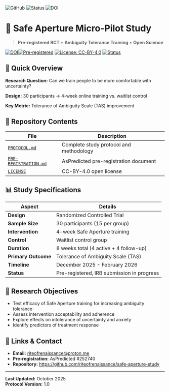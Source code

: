 ![GitHub](https://img.shields.io/badge/Research-Active-brightgreen)
![Status](https://img.shields.io/badge/Status-Recruiting_Co--PI-orange)
![DOI](https://zenodo.org/badge/DOI/10.5281/zenodo.17396753.svg)

# 🔬 Safe Aperture Micro-Pilot Study

> **Pre-registered RCT** • **Ambiguity Tolerance Training** • **Open Science**


[![DOI](https://zenodo.org/badge/1079557237.svg)](https://doi.org/10.5281/zenodo.17396753)[![Pre-registered](https://img.shields.io/badge/Pre--registered-AsPredicted%20%23252740-blue)](https://aspredicted.org/252740)
[![License: CC-BY-4.0](https://img.shields.io/badge/License-CC--BY--4.0-green)](LICENSE)
[![Status](https://img.shields.io/badge/Status-IRB%20Submission-orange)](https://github.com/riteofrenaissance/safe-aperture-study)

## 🎯 Quick Overview

**Research Question:** Can we train people to be more comfortable with uncertainty?

**Design:** 30 participants → 4-week online training vs. waitlist control

**Key Metric:** Tolerance of Ambiguity Scale (TAS) improvement

## 📁 Repository Contents

| File | Description |
|------|-------------|
| [`PROTOCOL.md`](PROTOCOL.md) | Complete study protocol and methodology |
| [`PRE-REGISTRATION.md`](PRE-REGISTRATION.md) | AsPredicted pre-registration document |
| [`LICENSE`](LICENSE) | CC-BY-4.0 open license |

## 📊 Study Specifications

| Aspect | Details |
|--------|---------|
| **Design** | Randomized Controlled Trial |
| **Sample Size** | 30 participants (15 per group) |
| **Intervention** | 4-week Safe Aperture training |
| **Control** | Waitlist control group |
| **Duration** | 8 weeks total (4 active + 4 follow-up) |
| **Primary Outcome** | Tolerance of Ambiguity Scale (TAS) |
| **Timeline** | December 2025 - February 2026 |
| **Status** | Pre-registered, IRB submission in progress |

## 🎯 Research Objectives

- Test efficacy of Safe Aperture training for increasing ambiguity tolerance
- Assess intervention acceptability and adherence  
- Explore effects on intolerance of uncertainty and anxiety
- Identify predictors of treatment response

## 🔗 Links & Contact

- **Email:** riteofrenaissance@proton.me
- **Pre-registration:** AsPredicted #252740
- **Repository:** https://github.com/riteofrenaissance/safe-aperture-study

---

**Last Updated:** October 2025  
**Protocol Version:** 1.0
